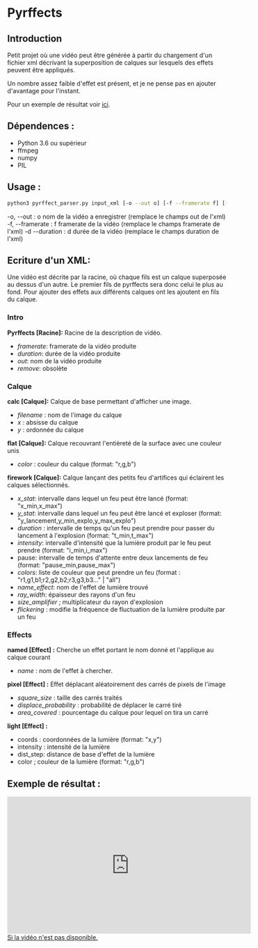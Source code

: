 
# Pyrffects

## Introduction
Petit projet où une vidéo peut être générée à partir du chargement d'un fichier xml décrivant la superposition de calques sur lesquels des effets peuvent être appliqués.

Un nombre assez faible d'effet est présent, et je ne pense pas en ajouter d'avantage pour l'instant.

Pour un exemple de résultat voir [ici](#exemple).

## Dépendences :

- Python 3.6 ou supérieur
- ffmpeg
- numpy
- PIL

## Usage :
```Bash
python3 pyrffect_parser.py input_xml [-o --out o] [-f --framerate f] [-d --duration d] 
```
-o, --out : o nom de la vidéo a enregistrer (remplace le champs out de l'xml)
-f, --framerate : f framerate de la vidéo (remplace le champs framerate de l'xml)
-d --duration : d durée de la vidéo (remplace le champs duration de l'xml)

  

## Ecriture d'un XML:

Une vidéo est décrite par la racine, où chaque fils est un calque superposée au dessus d'un autre. Le premier fils de pyrffects sera donc celui le plus au fond. Pour ajouter des effets aux différents calques ont les ajoutent en fils du calque.

### Intro
**Pyrffects [Racine]:**
  Racine de la description de vidéo.
  - *framerate*: framerate de la vidéo produite
  - *duration*: durée de la vidéo produite
  - *out*: nom de la vidéo produite
  - *remove*: obsolète
 
 ### Calque
**calc [Calque]:**
 Calque de base permettant d'afficher une image.
 - *filename* : nom de l'image du calque
 - *x* : absisse du calque
 - *y* : ordonnée du calque
 
**flat [Calque]:**
  Calque recouvrant l'entièreté de la surface avec une couleur unis
  - *color* : couleur du calque (format: "r,g,b")

**firework [Calque]:**
Calque lançant des petits feu d'artifices qui éclairent les calques sélectionnés.
- *x_stat*: intervalle dans lequel un feu peut être lancé (format: "x_min,x_max")
- *y_stat*: intervalle dans lequel un feu peut être lancé et exploser (format: "y_lancement,y_min_explo,y_max_explo")
- *duration* : intervalle de temps qu'un feu peut prendre pour passer du lancement à l'explosion (format: "t_min,t_max")
- *intensity*: intervalle d'intensité que la lumière produit par le feu peut prendre (format: "i_min,i_max")
- pause: intervalle de temps d'attente entre deux lancements de feu (format: "pause_min,pause_max")
- *colors*: liste de couleur que peut prendre un feu (format : "r1,g1,b1;r2,g2,b2;r3,g3,b3..." | "all")
- *name_effect*: nom de l'effet de lumière trouvé
- *ray_width*: épaisseur des rayons d'un feu
- *size_amplifier* ; multiplicateur du rayon d'explosion
- *flickering* : modifie la fréquence de fluctuation de la lumière produite par un feu

### Effects

**named [Effect] :**
Cherche un effet portant le nom donné et l'applique au calque courant
- *name* : nom de l'effet à chercher.

**pixel [Effect] :**
Effet déplacant aléatoirement des carrés de pixels de l'image
- *square_size* :  taille des carrés traités
- *displace_probability* : probabilité de déplacer le carré tiré
- *area_covered* : pourcentage du calque pour lequel on tira un carré

 **light [Effect] :**
 - coords : coordonnées de la lumière (format: "x,y")
 - intensity : intensité de la lumière
 - dist_step: distance de base d'effet de la lumière
 - color ; couleur de la lumière (format: "r,g,b")



## Exemple de résultat :<a id="exemple"></a>

  

<iframe  width="560"  height="315"  src="https://www.youtube.com/embed/ReNQJnsXjBM"  title="YouTube video player"  frameborder="0"  allow="accelerometer; clipboard-write; encrypted-media; gyroscope; picture-in-picture"  allowfullscreen></iframe>
<a href="https://youtu.be/ReNQJnsXjBM">Si la vidéo n'est pas disponible.</a>
